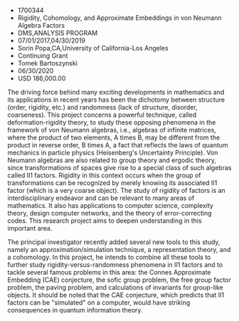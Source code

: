 
* 1700344
* Rigidity, Cohomology, and Approximate Embeddings in von Neumann Algebra Factors
* DMS,ANALYSIS PROGRAM
* 07/01/2017,04/30/2019
* Sorin Popa,CA,University of California-Los Angeles
* Continuing Grant
* Tomek Bartoszynski
* 06/30/2020
* USD 186,000.00

The driving force behind many exciting developments in mathematics and its
applications in recent years has been the dichotomy between structure (order,
rigidity, etc.) and randomness (lack of structure, disorder, coarseness). This
project concerns a powerful technique, called deformation-rigidity theory, to
study these opposing phenomena in the framework of von Neumann algebras, i.e.,
algebras of infinite matrices, where the product of two elements, A times B, may
be different from the product in reverse order, B times A, a fact that reflects
the laws of quantum mechanics in particle physics (Heisenberg's Uncertainty
Principle). Von Neumann algebras are also related to group theory and ergodic
theory, since transformations of spaces give rise to a special class of such
algebras called II1 factors. Rigidity in this context occurs when the group of
transformations can be recognized by merely knowing its associated II1 factor
(which is a very coarse object). The study of rigidity of factors is an
interdisciplinary endeavor and can be relevant to many areas of mathematics. It
also has applications to computer science, complexity theory, design computer
networks, and the theory of error-correcting codes. This research project aims
to deepen understanding in this important area.

The principal investigator recently added several new tools to this study,
namely an approximation/simulation technique, a representation theory, and a
cohomology. In this project, he intends to combine all these tools to further
study rigidity-versus-randomness phenomena in II1 factors and to tackle several
famous problems in this area: the Connes Approximate Embedding (CAE) conjecture,
the sofic group problem, the free group factor problem, the paving problem, and
calculations of invariants for group-like objects. It should be noted that the
CAE conjecture, which predicts that II1 factors can be "simulated" on a
computer, would have striking consequences in quantum information theory.
